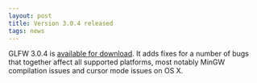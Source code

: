 ```yaml
---
layout: post
title: Version 3.0.4 released
tags: news
---
```


GLFW 3.0.4 is [available for download](download.html). 
It adds fixes for a number of bugs that together affect all supported platforms,
most notably MinGW compilation issues and cursor mode issues on OS X.

